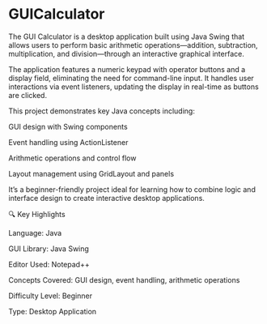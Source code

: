 # GUICalculator
The GUI Calculator is a desktop application built using Java Swing that allows users to perform basic arithmetic operations—addition, subtraction, multiplication, and division—through an interactive graphical interface.

The application features a numeric keypad with operator buttons and a display field, eliminating the need for command-line input. It handles user interactions via event listeners, updating the display in real-time as buttons are clicked.

This project demonstrates key Java concepts including:

GUI design with Swing components

Event handling using ActionListener

Arithmetic operations and control flow

Layout management using GridLayout and panels

It’s a beginner-friendly project ideal for learning how to combine logic and interface design to create interactive desktop applications.

🔍 Key Highlights

Language: Java

GUI Library: Java Swing

Editor Used: Notepad++

Concepts Covered: GUI design, event handling, arithmetic operations

Difficulty Level: Beginner

Type: Desktop Application
